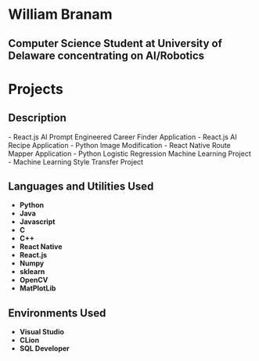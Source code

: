 <h1>William Branam</h1>
<h2>Computer Science Student at University of Delaware concentrating on AI/Robotics</h2>

<h1>Projects</h1>

<h2>Description</h2>
- React.js AI Prompt Engineered Career Finder Application
- React.js AI Recipe Application
- Python Image Modification
- React Native Route Mapper Application		
- Python Logistic Regression Machine Learning Project
- Machine Learning Style Transfer Project


<br /> 


<h2>Languages and Utilities Used</h2>

- <b>Python</b> 
- <b>Java</b>
- <b>Javascript</b>
- <b>C</b>
- <b>C++</b>
- <b>React Native</b>
- <b>React.js</b>
- <b>Numpy</b>
- <b>sklearn</b>
- <b>OpenCV</b>
- <b>MatPlotLib</b>


<h2>Environments Used </h2>

- <b>Visual Studio</b>
- <b>CLion</b>
- <b>SQL Developer</b>


